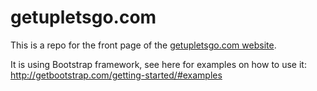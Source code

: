 # getupletsgo.com

This is a repo for the front page of the [getupletsgo.com website](http://getupletsgo.com).

It is using Bootstrap framework, see here for examples on how to use it: http://getbootstrap.com/getting-started/#examples
